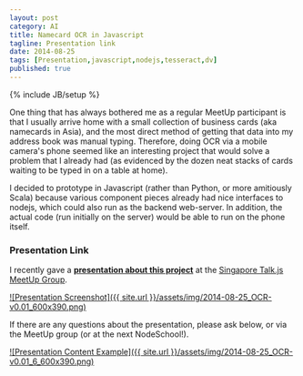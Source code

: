 ```yaml
---
layout: post
category: AI
title: Namecard OCR in Javascript
tagline: Presentation link
date: 2014-08-25
tags: [Presentation,javascript,nodejs,tesseract,dv]
published: true
---
```

{% include JB/setup %}

One thing that has always bothered me as a regular MeetUp participant is that 
I usually arrive home with a small collection of business cards (aka namecards in Asia),
and the most direct method of getting that data into my address book
was manual typing.  Therefore, doing OCR via a mobile camera's phone seemed like 
an interesting project that would solve a problem that I already had 
(as evidenced by the dozen neat stacks of cards waiting to be typed in on a table at home).

I decided to prototype in Javascript (rather than Python, or more amitiously Scala) 
because various component pieces already had nice interfaces to nodejs, 
which could also run as the backend web-server.  In addition, the actual 
code (run initially on the server) would be able to run on the phone itself.

### Presentation Link

I recently gave a <strong><a href="http://redcatlabs.com/2014-08-25_OCR-v0.01/" target="_blank">presentation about this project</a></strong> 
at the [Singapore Talk.js MeetUp Group](http://www.meetup.com/Singapore-JS/events/197757042/).

<a href="http://redcatlabs.com/2014-08-25_OCR-v0.01/" target="_blank">
![Presentation Screenshot]({{ site.url }}/assets/img/2014-08-25_OCR-v0.01_600x390.png)
</a>

If there are any questions about the presentation, please ask below, or via the MeetUp group (or at
the next NodeSchool!).

<a href="http://redcatlabs.com/2014-08-25_OCR-v0.01/#/6" target="_blank">
![Presentation Content Example]({{ site.url }}/assets/img/2014-08-25_OCR-v0.01_6_600x390.png)
</a>
